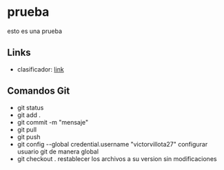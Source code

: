 # prueba
esto es una prueba
## Links

* clasificador: [link](http://amin-ahmadi.com/cascade-trainer-gui/)

## Comandos Git
* git status
* git add .
* git commit -m "mensaje"
* git pull
* git push
* git config --global credential.username "victorvillota27" configurar usuario git de manera global
* git checkout . restablecer los archivos a su version sin modificaciones


